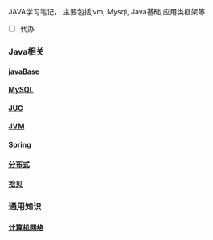 JAVA学习笔记， 主要包括jvm, Mysql, Java基础,应用类框架等
- [ ] 代办
### Java相关
#### [javaBase](/docs/java/javaBase.md)
#### [MySQL](/docs/java/MySQL.md)
#### [JUC](/docs/java/JUC.md)
#### [JVM](/docs/java/JVM.md)
#### [Spring](/docs/java/spring.md)
#### [分布式](/docs/java/分布式.md)
#### [拾贝](/docs/java/拾贝.md)
### 通用知识
#### [计算机网络](/docs/计算机基础/计算机网络.md)
